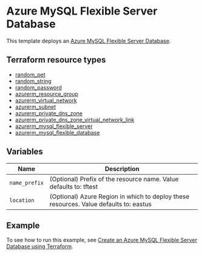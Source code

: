 # Azure MySQL Flexible Server Database

This template deploys an [Azure MySQL Flexible Server Database](https://registry.terraform.io/providers/hashicorp/azurerm/latest/docs/resources/mysql_flexible_database).

## Terraform resource types

- [random_pet](https://registry.terraform.io/providers/hashicorp/random/latest/docs/resources/pet)
- [random_string](https://registry.terraform.io/providers/hashicorp/random/latest/docs/resources/string)
- [random_password](https://registry.terraform.io/providers/hashicorp/random/latest/docs/resources/password)
- [azurerm_resource_group](https://registry.terraform.io/providers/hashicorp/azurerm/latest/docs/resources/resource_group)
- [azurerm_virtual_network](https://registry.terraform.io/providers/hashicorp/azurerm/latest/docs/resources/virtual_network)
- [azurerm_subnet](https://registry.terraform.io/providers/hashicorp/azurerm/latest/docs/resources/subnet)
- [azurerm_private_dns_zone](https://registry.terraform.io/providers/hashicorp/azurerm/latest/docs/resources/private_dns_zone)
- [azurerm_private_dns_zone_virtual_network_link](https://registry.terraform.io/providers/hashicorp/azurerm/latest/docs/resources/private_dns_zone_virtual_network_link)
- [azurerm_mysql_flexible_server](https://registry.terraform.io/providers/hashicorp/azurerm/latest/docs/resources/mysql_flexible_server)
- [azurerm_mysql_flexible_database](https://registry.terraform.io/providers/hashicorp/azurerm/latest/docs/resources/mysql_flexible_database)

## Variables

| Name | Description |
|-|-|
| `name_prefix` | (Optional) Prefix of the resource name. Value defaults to: tftest|
| `location` | (Optional) Azure Region in which to deploy these resources. Value defaults to: eastus |

## Example

To see how to run this example, see [Create an Azure MySQL Flexible Server Database using Terraform](https://docs.microsoft.com/azure/developer/terraform/deploy-mysql-flexible-server-database).
